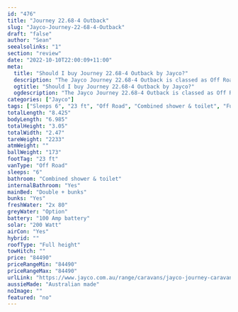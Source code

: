 ```yaml
---
id: "476"
title: "Journey 22.68-4 Outback"
slug: "Jayco-Journey-22-68-4-Outback"
draft: "false"
author: "Sean"
seealsolinks: "1"
section: "review"
date: "2022-10-10T22:00:09+11:00"
meta:
  title: "Should I buy Journey 22.68-4 Outback by Jayco?"
  description: "The Jayco Journey 22.68-4 Outback is classed as Off Road, and sleeps 6 people. It is Australian made and comes in at 23 ft. It generally has Combined shower & toilet."
  ogtitle: "Should I buy Journey 22.68-4 Outback by Jayco?"
  ogdescription: "The Jayco Journey 22.68-4 Outback is classed as Off Road, and sleeps 6 people. It is Australian made and comes in at 23 ft. It generally has Combined shower & toilet."
categories: ["Jayco"]
tags: ["Sleeps 6", "23 ft", "Off Road", "Combined shower & toilet", "Full height", "80 - 100k", "Australian made"]
totalLength: "8.425"
bodyLength: "6.985"
totalHeight: "3.05"
totalWidth: "2.47"
tareWeight: "2233"
atmWeight: ""
ballWeight: "173"
footTag: "23 ft"
vanType: "Off Road"
sleeps: "6"
bathroom: "Combined shower & toilet"
internalBathroom: "Yes"
mainBed: "Double + bunks"
bunks: "Yes"
freshWater: "2x 80"
greyWater: "Option"
battery: "100 Amp battery"
solar: "200 Watt"
airCon: "Yes"
hybrid: ""
roofType: "Full height"
towHitch: ""
price: "84490"
priceRangeMin: "84490"
priceRangeMax: "84490"
urlLink: "https://www.jayco.com.au/range/caravans/jayco-journey-caravan/floor-plans/outback/journey-2268-4objy-my22"
aussieMade: "Australian made"
noImage: ""
featured: "no"
---
```

